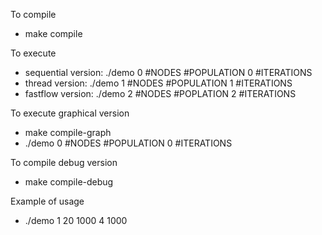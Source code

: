 To compile
- make compile

To execute
- sequential version: ./demo 0 #NODES #POPULATION 0 #ITERATIONS
- thread version: ./demo 1 #NODES #POPULATION 1 #ITERATIONS
- fastflow version: ./demo 2 #NODES #POPLATION 2 #ITERATIONS

To execute graphical version
- make compile-graph
- ./demo 0 #NODES #POPULATION 0 #ITERATIONS

To compile debug version
- make compile-debug

Example of usage
- ./demo 1 20 1000 4 1000
